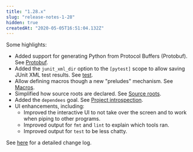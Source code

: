 ```yaml
---
title: "1.28.x"
slug: "release-notes-1-28"
hidden: true
createdAt: "2020-05-05T16:51:04.132Z"
---
```


Some highlights:

- Added support for generating Python from Protocol Buffers (Protobuf). See [Protobuf](doc:protobuf).
- Added the `junit_xml_dir` option to the `[pytest]` scope to allow saving JUnit XML test results. See [test](doc:python-test-goal).
- Allow defining macros though a new "preludes" mechanism. See [Macros](doc:macros).
- Simplified how source roots are declared. See [Source roots](doc:source-roots).
- Added the `dependees` goal. See [Project introspection](doc:project-introspection).
- UI enhancements, including:
  - Improved the interactive UI to not take over the screen and to work when piping to other programs.
  - Improved output for `fmt` and `lint` to explain which tools ran.
  - Improved output for `test` to be less chatty.

See [here](https://github.com/pantsbuild/pants/blob/master/src/python/pants/notes/1.28.x.rst) for a detailed change log.
